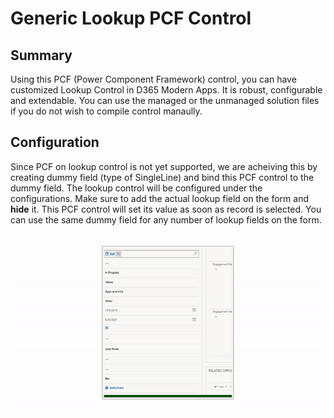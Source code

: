 # Generic Lookup PCF Control
## Summary
Using this PCF (Power Component Framework) control, you can have customized Lookup Control in D365 Modern Apps. It is robust, configurable and extendable. You can use the managed or the unmanaged solution files if you do not wish to compile control manaully.

## Configuration
Since PCF on lookup control is not yet supported, we are acheiving this by creating dummy field (type of SingleLine) and bind this PCF control to the dummy field. The lookup control will be configured under the configurations. Make sure to add the actual lookup field on the form and **hide** it. This PCF control will set its value as soon as record is selected. You can use the same dummy field for any number of lookup fields on the form.

![alt text](src/GenericLookupPCF.gif)
